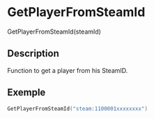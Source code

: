 # GetPlayerFromSteamId

GetPlayerFromSteamId(steamId)

## Description

Function to get a player from his SteamID.

## Exemple

```lua
GetPlayerFromSteamId("steam:1100001xxxxxxxx")
```
